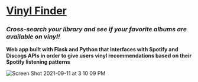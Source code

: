 # [Vinyl Finder](http://www.vinylfinder.app)
### ***Cross-search your library and see if your favorite albums are available on vinyl!***

**Web app built with Flask and Python that interfaces with Spotify and Discogs APIs in order to give users vinyl recommendations based on their Spotify listening patterns**

![Screen Shot 2021-09-11 at 3 10 09 PM](https://user-images.githubusercontent.com/19757304/132962790-18e3a212-bb06-4d3b-a443-f6b70cc7f647.jpg)
